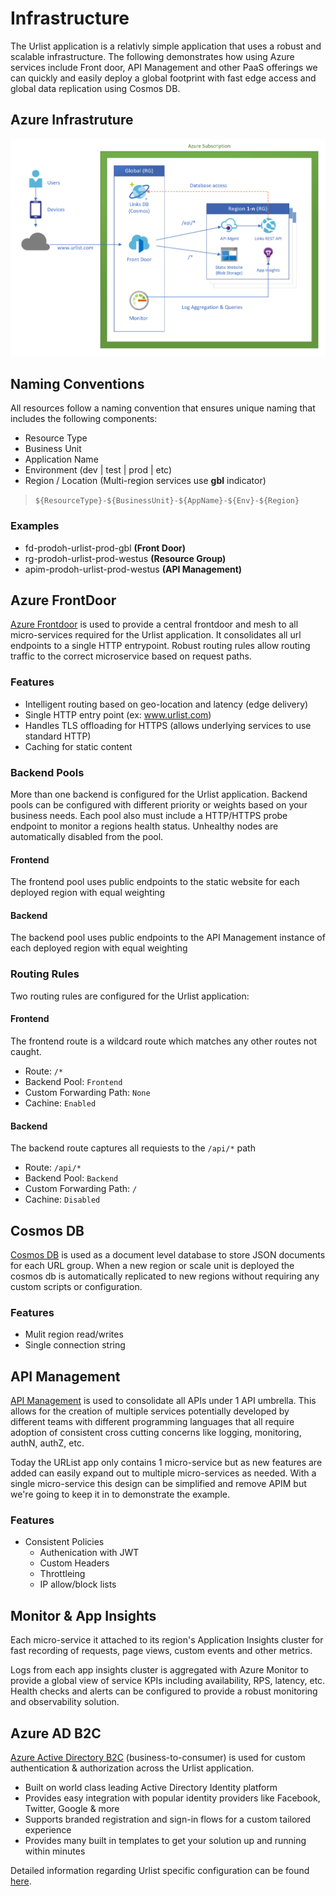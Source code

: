 # Infrastructure
The Urlist application is a relativly simple application that uses a robust and scalable infrastructure.  The following demonstrates how using Azure services include Front door, API Management and other PaaS offerings we can quickly and easily deploy a global footprint with fast edge access and global data replication using Cosmos DB.

## Azure Infrastruture
![Infrastucture Diagram](images/infrastructure-diagram.png)

## Naming Conventions
All resources follow a naming convention that ensures unique naming that includes the following components:

- Resource Type
- Business Unit
- Application Name
- Environment (dev | test | prod | etc)
- Region / Location (Multi-region services use **gbl** indicator)

> `${ResourceType}-${BusinessUnit}-${AppName}-${Env}-${Region}`
### Examples

- fd-prodoh-urlist-prod-gbl **(Front Door)**
- rg-prodoh-urlist-prod-westus **(Resource Group)**
- apim-prodoh-urlist-prod-westus **(API Management)**

## Azure FrontDoor
[Azure Frontdoor](https://docs.microsoft.com/en-us/azure/frontdoor/) is used to provide a central frontdoor and mesh to all micro-services required for the Urlist application.  It consolidates all url endpoints to a single HTTP entrypoint.  Robust routing rules allow routing traffic to the correct microservice based on request paths.

### Features
- Intelligent routing based on geo-location and latency (edge delivery)
- Single HTTP entry point (ex: www.urlist.com)
- Handles TLS offloading for HTTPS (allows underlying services to use standard HTTP)
- Caching for static content

### Backend Pools
More than one backend is configured for the Urlist application. Backend pools can be configured with different priority or weights based on your business needs.  Each pool also must include a HTTP/HTTPS probe endpoint to monitor a regions health status.  Unhealthy nodes are automatically disabled from the pool.

#### Frontend
The frontend pool uses public endpoints to the static website for each deployed region with equal weighting

#### Backend
The backend pool uses public endpoints to the API Management instance of each deployed region with equal weighting

### Routing Rules
Two routing rules are configured for the Urlist application:

#### Frontend
The frontend route is a wildcard route which matches any other routes not caught.

- Route: `/*`
- Backend Pool: `Frontend`
- Custom Forwarding Path: `None`
- Cachine: `Enabled`

#### Backend
The backend route captures all requiests to the `/api/*` path

- Route: `/api/*`
- Backend Pool: `Backend`
- Custom Forwarding Path: `/`
- Cachine: `Disabled`

## Cosmos DB
[Cosmos DB](https://docs.microsoft.com/en-us/azure/cosmos-db/) is used as a document level database to store JSON documents for each URL group. When a new region or scale unit is deployed the cosmos db is automatically replicated to new regions without requiring any custom scripts or configuration.

### Features
- Mulit region read/writes
- Single connection string

## API Management
[API Management](https://docs.microsoft.com/en-us/azure/api-management/) is used to consolidate all APIs under 1 API umbrella.  This allows for the creation of multiple  services potentially developed by different teams with different programming languages that all require adoption of consistent cross cutting concerns like logging, monitoring, authN, authZ, etc.

Today the URList app only contains 1 micro-service but as new features are added can easily expand out to multiple micro-services as needed. With a single micro-service this design can be simplified and remove APIM but we're going to keep it in to demonstrate the example.

### Features
- Consistent Policies
    - Authenication with JWT
    - Custom Headers
    - Throttleing
    - IP allow/block lists

## Monitor & App Insights
Each micro-service it attached to its region's Application Insights cluster for fast recording of requests, page views, custom events and other metrics.

Logs from each app insights cluster is aggregated with Azure Monitor to provide a global view of service KPIs including availability, RPS, latency, etc.  Health checks and alerts can be configured to provide a robust monitoring and observability solution. 

## Azure AD B2C
[Azure Active Directory B2C](https://docs.microsoft.com/en-us/azure/active-directory-b2c/) (business-to-consumer) is used for custom authentication & authorization across the Urlist application.

- Built on world class leading Active Directory Identity platform
- Provides easy integration with popular identity providers like Facebook, Twitter, Google & more
- Supports branded registration and sign-in flows for a custom tailored experience
- Provides many built in templates to get your solution up and running within minutes

Detailed information regarding Urlist specific configuration can be found [here](AzureADB2C.md).

